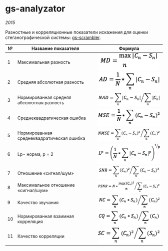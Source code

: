 # gs-analyzator

*2015*

Разностные и корреляционные показатели искажения для оценки стеганографической системы: [gs-scrambler](https://github.com/Galarius/gs-scrambler).

| №|Название показателя|Формула|
| -------- | -------- | -------- |
| 1|Максимальная разность|![10.0](readme.images/10.0.indicator.formula.png) |
| 2|Средняя абсолютная разность|![10.1](readme.images/10.1.indicator.formula.png) |
| 3|Нормированная средняя абсолютная разность|![10.2](readme.images/10.2.indicator.formula.png) |
| 4|Среднеквадратическая ошибка|![10.3](readme.images/10.3.indicator.formula.png) |
| 5|Нормированная среднеквадратическая ошибка|![10.4](readme.images/10.4.indicator.formula.png) |
| 6|Lp- норма, p = 2|![10.5](readme.images/10.5.indicator.formula.png) |
| 7|Отношение «сигнал/шум»|![10.6](readme.images/10.6.indicator.formula.png) |
| 8|Максимальное отношение «сигнал/шум»|![10.7](readme.images/10.7.indicator.formula.png) |
| 9|Качество звучания|![10.8](readme.images/10.8.indicator.formula.png) |
| 10|Нормированная взаимная корреляция|![10.9](readme.images/10.9.indicator.formula.png) |
| 11|Качество корреляции|![10.10](readme.images/10.10.indicator.formula.png) |
